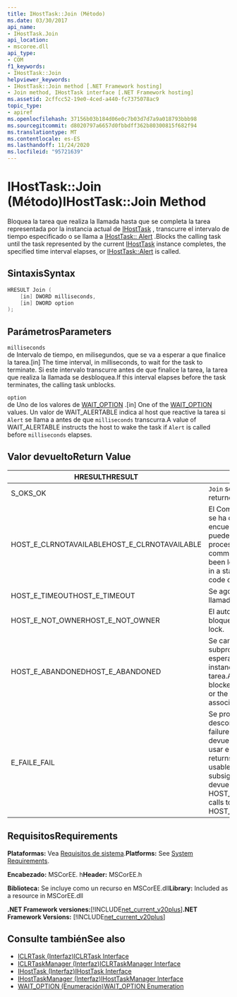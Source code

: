 ```yaml
---
title: IHostTask::Join (Método)
ms.date: 03/30/2017
api_name:
- IHostTask.Join
api_location:
- mscoree.dll
api_type:
- COM
f1_keywords:
- IHostTask::Join
helpviewer_keywords:
- IHostTask::Join method [.NET Framework hosting]
- Join method, IHostTask interface [.NET Framework hosting]
ms.assetid: 2cffcc52-19e0-4ced-a440-fc7375078ac9
topic_type:
- apiref
ms.openlocfilehash: 37156b03b184d06e0c7b03d7d7a9a018793bbb98
ms.sourcegitcommit: d8020797a6657d0fbbdff362b80300815f682f94
ms.translationtype: MT
ms.contentlocale: es-ES
ms.lasthandoff: 11/24/2020
ms.locfileid: "95721639"
---
```

# <a name="ihosttaskjoin-method"></a><span data-ttu-id="5f410-102">IHostTask::Join (Método)</span><span class="sxs-lookup"><span data-stu-id="5f410-102">IHostTask::Join Method</span></span>

<span data-ttu-id="5f410-103">Bloquea la tarea que realiza la llamada hasta que se completa la tarea representada por la instancia actual de [IHostTask](ihosttask-interface.md) , transcurre el intervalo de tiempo especificado o se llama a [IHostTask:: Alert](ihosttask-alert-method.md) .</span><span class="sxs-lookup"><span data-stu-id="5f410-103">Blocks the calling task until the task represented by the current [IHostTask](ihosttask-interface.md) instance completes, the specified time interval elapses, or [IHostTask::Alert](ihosttask-alert-method.md) is called.</span></span>  
  
## <a name="syntax"></a><span data-ttu-id="5f410-104">Sintaxis</span><span class="sxs-lookup"><span data-stu-id="5f410-104">Syntax</span></span>  
  
```cpp  
HRESULT Join (  
    [in] DWORD milliseconds,  
    [in] DWORD option  
);  
```  
  
## <a name="parameters"></a><span data-ttu-id="5f410-105">Parámetros</span><span class="sxs-lookup"><span data-stu-id="5f410-105">Parameters</span></span>  

 `milliseconds`  
 <span data-ttu-id="5f410-106">de Intervalo de tiempo, en milisegundos, que se va a esperar a que finalice la tarea.</span><span class="sxs-lookup"><span data-stu-id="5f410-106">[in] The time interval, in milliseconds, to wait for the task to terminate.</span></span> <span data-ttu-id="5f410-107">Si este intervalo transcurre antes de que finalice la tarea, la tarea que realiza la llamada se desbloquea.</span><span class="sxs-lookup"><span data-stu-id="5f410-107">If this interval elapses before the task terminates, the calling task unblocks.</span></span>  
  
 `option`  
 <span data-ttu-id="5f410-108">de Uno de los valores de [WAIT_OPTION](wait-option-enumeration.md) .</span><span class="sxs-lookup"><span data-stu-id="5f410-108">[in] One of the [WAIT_OPTION](wait-option-enumeration.md) values.</span></span> <span data-ttu-id="5f410-109">Un valor de WAIT_ALERTABLE indica al host que reactive la tarea si `Alert` se llama a antes de que `milliseconds` transcurra.</span><span class="sxs-lookup"><span data-stu-id="5f410-109">A value of WAIT_ALERTABLE instructs the host to wake the task if `Alert` is called before `milliseconds` elapses.</span></span>  
  
## <a name="return-value"></a><span data-ttu-id="5f410-110">Valor devuelto</span><span class="sxs-lookup"><span data-stu-id="5f410-110">Return Value</span></span>  
  
|<span data-ttu-id="5f410-111">HRESULT</span><span class="sxs-lookup"><span data-stu-id="5f410-111">HRESULT</span></span>|<span data-ttu-id="5f410-112">Descripción</span><span class="sxs-lookup"><span data-stu-id="5f410-112">Description</span></span>|  
|-------------|-----------------|  
|<span data-ttu-id="5f410-113">S_OK</span><span class="sxs-lookup"><span data-stu-id="5f410-113">S_OK</span></span>|<span data-ttu-id="5f410-114">`Join` se devolvió correctamente.</span><span class="sxs-lookup"><span data-stu-id="5f410-114">`Join` returned successfully.</span></span>|  
|<span data-ttu-id="5f410-115">HOST_E_CLRNOTAVAILABLE</span><span class="sxs-lookup"><span data-stu-id="5f410-115">HOST_E_CLRNOTAVAILABLE</span></span>|<span data-ttu-id="5f410-116">El Common Language Runtime (CLR) no se ha cargado en un proceso o el CLR se encuentra en un estado en el que no puede ejecutar código administrado ni procesar la llamada correctamente.</span><span class="sxs-lookup"><span data-stu-id="5f410-116">The common language runtime (CLR) has not been loaded into a process, or the CLR is in a state in which it cannot run managed code or process the call successfully.</span></span>|  
|<span data-ttu-id="5f410-117">HOST_E_TIMEOUT</span><span class="sxs-lookup"><span data-stu-id="5f410-117">HOST_E_TIMEOUT</span></span>|<span data-ttu-id="5f410-118">Se agotó el tiempo de espera de la llamada.</span><span class="sxs-lookup"><span data-stu-id="5f410-118">The call timed out.</span></span>|  
|<span data-ttu-id="5f410-119">HOST_E_NOT_OWNER</span><span class="sxs-lookup"><span data-stu-id="5f410-119">HOST_E_NOT_OWNER</span></span>|<span data-ttu-id="5f410-120">El autor de la llamada no posee el bloqueo.</span><span class="sxs-lookup"><span data-stu-id="5f410-120">The caller does not own the lock.</span></span>|  
|<span data-ttu-id="5f410-121">HOST_E_ABANDONED</span><span class="sxs-lookup"><span data-stu-id="5f410-121">HOST_E_ABANDONED</span></span>|<span data-ttu-id="5f410-122">Se canceló un evento mientras un subproceso o fibra bloqueados estaba esperando en él, o bien la `IHostTask` instancia actual no está asociada a una tarea.</span><span class="sxs-lookup"><span data-stu-id="5f410-122">An event was canceled while a blocked thread or fiber was waiting on it, or the current `IHostTask` instance is not associated with a task.</span></span>|  
|<span data-ttu-id="5f410-123">E_FAIL</span><span class="sxs-lookup"><span data-stu-id="5f410-123">E_FAIL</span></span>|<span data-ttu-id="5f410-124">Se produjo un error grave desconocido.</span><span class="sxs-lookup"><span data-stu-id="5f410-124">An unknown catastrophic failure occurred.</span></span> <span data-ttu-id="5f410-125">Cuando un método devuelve E_FAIL, CLR ya no se puede usar en el proceso.</span><span class="sxs-lookup"><span data-stu-id="5f410-125">When a method returns E_FAIL, the CLR is no longer usable within the process.</span></span> <span data-ttu-id="5f410-126">Las llamadas subsiguientes a métodos de hospedaje devuelven HOST_E_CLRNOTAVAILABLE.</span><span class="sxs-lookup"><span data-stu-id="5f410-126">Subsequent calls to hosting methods return HOST_E_CLRNOTAVAILABLE.</span></span>|  
  
## <a name="requirements"></a><span data-ttu-id="5f410-127">Requisitos</span><span class="sxs-lookup"><span data-stu-id="5f410-127">Requirements</span></span>  

 <span data-ttu-id="5f410-128">**Plataformas:** Vea [Requisitos de sistema](../../get-started/system-requirements.md).</span><span class="sxs-lookup"><span data-stu-id="5f410-128">**Platforms:** See [System Requirements](../../get-started/system-requirements.md).</span></span>  
  
 <span data-ttu-id="5f410-129">**Encabezado:** MSCorEE. h</span><span class="sxs-lookup"><span data-stu-id="5f410-129">**Header:** MSCorEE.h</span></span>  
  
 <span data-ttu-id="5f410-130">**Biblioteca:** Se incluye como un recurso en MSCorEE.dll</span><span class="sxs-lookup"><span data-stu-id="5f410-130">**Library:** Included as a resource in MSCorEE.dll</span></span>  
  
 <span data-ttu-id="5f410-131">**.NET Framework versiones:**[!INCLUDE[net_current_v20plus](../../../../includes/net-current-v20plus-md.md)]</span><span class="sxs-lookup"><span data-stu-id="5f410-131">**.NET Framework Versions:** [!INCLUDE[net_current_v20plus](../../../../includes/net-current-v20plus-md.md)]</span></span>  
  
## <a name="see-also"></a><span data-ttu-id="5f410-132">Consulte también</span><span class="sxs-lookup"><span data-stu-id="5f410-132">See also</span></span>

- [<span data-ttu-id="5f410-133">ICLRTask (Interfaz)</span><span class="sxs-lookup"><span data-stu-id="5f410-133">ICLRTask Interface</span></span>](iclrtask-interface.md)
- [<span data-ttu-id="5f410-134">ICLRTaskManager (Interfaz)</span><span class="sxs-lookup"><span data-stu-id="5f410-134">ICLRTaskManager Interface</span></span>](iclrtaskmanager-interface.md)
- [<span data-ttu-id="5f410-135">IHostTask (Interfaz)</span><span class="sxs-lookup"><span data-stu-id="5f410-135">IHostTask Interface</span></span>](ihosttask-interface.md)
- [<span data-ttu-id="5f410-136">IHostTaskManager (Interfaz)</span><span class="sxs-lookup"><span data-stu-id="5f410-136">IHostTaskManager Interface</span></span>](ihosttaskmanager-interface.md)
- [<span data-ttu-id="5f410-137">WAIT_OPTION (Enumeración)</span><span class="sxs-lookup"><span data-stu-id="5f410-137">WAIT_OPTION Enumeration</span></span>](wait-option-enumeration.md)
